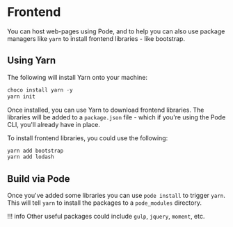 # Frontend

You can host web-pages using Pode, and to help you can also use package managers like `yarn` to install frontend libraries - like bootstrap.

## Using Yarn

The following will install Yarn onto your machine:

```powershell
choco install yarn -y
yarn init
```

Once installed, you can use Yarn to download frontend libraries. The libraries will be added to a `package.json` file - which if you're using the Pode CLI, you'll already have in place.

To install frontend libraries, you could use the following:

```powershell
yarn add bootstrap
yarn add lodash
```

## Build via Pode

Once you've added some libraries you can use `pode install` to trigger `yarn`. This will tell `yarn` to install the packages to a `pode_modules` directory.

!!! info
    Other useful packages could include `gulp`, `jquery`, `moment`, etc.